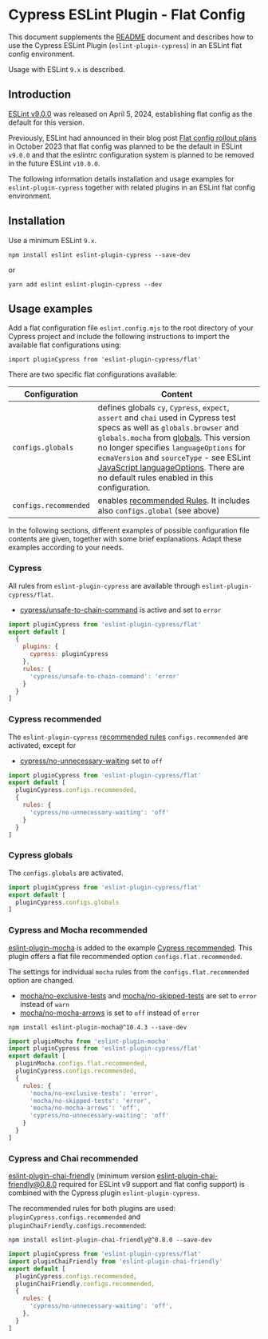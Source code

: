 # Cypress ESLint Plugin - Flat Config

This document supplements the [README](README.md) document and describes how to use the Cypress ESLint Plugin (`eslint-plugin-cypress`) in an ESLint flat config environment.

Usage with ESLint `9.x` is described.

## Introduction

[ESLint v9.0.0](https://eslint.org/blog/2024/04/eslint-v9.0.0-released/) was released on April 5, 2024, establishing flat config as the default for this version.

Previously, ESLint had announced in their blog post [Flat config rollout plans](https://eslint.org/blog/2023/10/flat-config-rollout-plans/) in October 2023 that flat config was planned to be the default in ESLint `v9.0.0` and that the eslintrc configuration system is planned to be removed in the future ESLint `v10.0.0`.

The following information details installation and usage examples for `eslint-plugin-cypress` together with related plugins in an ESLint flat config environment.

## Installation

Use a minimum ESLint `9.x`.

```shell
npm install eslint eslint-plugin-cypress --save-dev
```

or

```shell
yarn add eslint eslint-plugin-cypress --dev
```

## Usage examples

Add a flat configuration file `eslint.config.mjs` to the root directory of your Cypress project and include the following instructions to import the available flat configurations using:

```shell
import pluginCypress from 'eslint-plugin-cypress/flat'
```

There are two specific flat configurations available:

| Configuration         | Content                                                                                                                                                                                                                                                                                                                                                                                                                                                                                   |
| --------------------- | ----------------------------------------------------------------------------------------------------------------------------------------------------------------------------------------------------------------------------------------------------------------------------------------------------------------------------------------------------------------------------------------------------------------------------------------------------------------------------------------- |
| `configs.globals`     | defines globals `cy`, `Cypress`, `expect`, `assert` and `chai` used in Cypress test specs as well as `globals.browser` and `globals.mocha` from [globals](https://www.npmjs.com/package/globals). This version no longer specifies `languageOptions` for `ecmaVersion` and `sourceType` - see ESLint [JavaScript languageOptions](https://eslint.org/docs/latest/use/configure/language-options#specifying-javascript-options). There are no default rules enabled in this configuration. |
| `configs.recommended` | enables [recommended Rules](README.md#rules). It includes also `configs.global` (see above)                                                                                                                                                                                                                                                                                                                                                                                               |

In the following sections, different examples of possible configuration file contents are given, together with some brief explanations. Adapt these examples according to your needs.

### Cypress

All rules from `eslint-plugin-cypress` are available through `eslint-plugin-cypress/flat`.
- [cypress/unsafe-to-chain-command](https://github.com/cypress-io/eslint-plugin-cypress/blob/master/docs/rules/unsafe-to-chain-command.md) is active and set to `error`

```js
import pluginCypress from 'eslint-plugin-cypress/flat'
export default [
  {
    plugins: {
      cypress: pluginCypress
    },
    rules: {
      'cypress/unsafe-to-chain-command': 'error'
    }
  }
]
```

### Cypress recommended

The `eslint-plugin-cypress` [recommended rules](README.md#rules) `configs.recommended` are activated, except for
- [cypress/no-unnecessary-waiting](https://github.com/cypress-io/eslint-plugin-cypress/blob/master/docs/rules/no-unnecessary-waiting.md) set to `off`

```js
import pluginCypress from 'eslint-plugin-cypress/flat'
export default [
  pluginCypress.configs.recommended,
  {
    rules: {
      'cypress/no-unnecessary-waiting': 'off'
    }
  }
]
```

### Cypress globals

The `configs.globals` are activated.

```js
import pluginCypress from 'eslint-plugin-cypress/flat'
export default [
  pluginCypress.configs.globals
]
```

### Cypress and Mocha recommended

[eslint-plugin-mocha](https://www.npmjs.com/package/eslint-plugin-mocha) is added to the example [Cypress recommended](#cypress-recommended). This plugin offers a flat file recommended option `configs.flat.recommended`.

The settings for individual `mocha` rules from the `configs.flat.recommended` option are changed.
- [mocha/no-exclusive-tests](https://github.com/lo1tuma/eslint-plugin-mocha/blob/main/docs/rules/no-exclusive-tests.md) and [mocha/no-skipped-tests](https://github.com/lo1tuma/eslint-plugin-mocha/blob/main/docs/rules/no-skipped-tests.md) are set to `error` instead of `warn`
- [mocha/no-mocha-arrows](https://github.com/lo1tuma/eslint-plugin-mocha/blob/main/docs/rules/no-mocha-arrows.md) is set to `off` instead of `error`

```shell
npm install eslint-plugin-mocha@^10.4.3 --save-dev
```

```js
import pluginMocha from 'eslint-plugin-mocha'
import pluginCypress from 'eslint-plugin-cypress/flat'
export default [
  pluginMocha.configs.flat.recommended,
  pluginCypress.configs.recommended,
  {
    rules: {
      'mocha/no-exclusive-tests': 'error',
      'mocha/no-skipped-tests': 'error',
      'mocha/no-mocha-arrows': 'off',
      'cypress/no-unnecessary-waiting': 'off'
    }
  }
]
```

### Cypress and Chai recommended

[eslint-plugin-chai-friendly](https://www.npmjs.com/package/eslint-plugin-chai-friendly) (minimum version [eslint-plugin-chai-friendly@0.8.0](https://github.com/ihordiachenko/eslint-plugin-chai-friendly/releases/tag/v0.8.0) required for ESLint v9 support and flat config support) is combined with the Cypress plugin `eslint-plugin-cypress`.

The recommended rules for both plugins are used: `pluginCypress.configs.recommended` and `pluginChaiFriendly.configs.recommended`:

```shell
npm install eslint-plugin-chai-friendly@^0.8.0 --save-dev
```

```js
import pluginCypress from 'eslint-plugin-cypress/flat'
import pluginChaiFriendly from 'eslint-plugin-chai-friendly'
export default [
  pluginCypress.configs.recommended,
  pluginChaiFriendly.configs.recommended,
  {
    rules: {
      'cypress/no-unnecessary-waiting': 'off',
    },
  }
]
```
